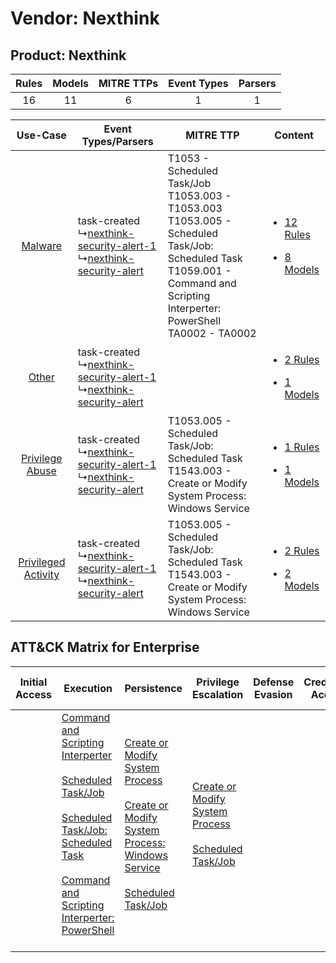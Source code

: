 Vendor: Nexthink
================
Product: Nexthink
-----------------
| Rules | Models | MITRE TTPs | Event Types | Parsers |
|:-----:|:------:|:----------:|:-----------:|:-------:|
|  16   |   11   |     6      |      1      |    1    |

|    Use-Case    | Event Types/Parsers    | MITRE TTP    | Content    |
|:----:| ---- | ---- | ---- |
|    [Malware](../../../UseCases/uc_malware.md)    |  task-created<br> ↳[nexthink-security-alert-1](Ps/pC_nexthinksecurityalert1.md)<br> ↳[nexthink-security-alert](Ps/pC_nexthinksecurityalert.md)<br> | T1053 - Scheduled Task/Job<br>T1053.003 - T1053.003<br>T1053.005 - Scheduled Task/Job: Scheduled Task<br>T1059.001 - Command and Scripting Interperter: PowerShell<br>TA0002 - TA0002<br> | [<ul><li>12 Rules</li></ul><ul><li>8 Models</li></ul>](RM/r_m_nexthink_nexthink_Malware.md)    |
|    [Other](../../../UseCases/uc_other.md)    |  task-created<br> ↳[nexthink-security-alert-1](Ps/pC_nexthinksecurityalert1.md)<br> ↳[nexthink-security-alert](Ps/pC_nexthinksecurityalert.md)<br> |    | [<ul><li>2 Rules</li></ul><ul><li>1 Models</li></ul>](RM/r_m_nexthink_nexthink_Other.md)    |
|     [Privilege Abuse](../../../UseCases/uc_privilege_abuse.md)     |  task-created<br> ↳[nexthink-security-alert-1](Ps/pC_nexthinksecurityalert1.md)<br> ↳[nexthink-security-alert](Ps/pC_nexthinksecurityalert.md)<br> | T1053.005 - Scheduled Task/Job: Scheduled Task<br>T1543.003 - Create or Modify System Process: Windows Service<br>    | [<ul><li>1 Rules</li></ul><ul><li>1 Models</li></ul>](RM/r_m_nexthink_nexthink_Privilege_Abuse.md)     |
| [Privileged Activity](../../../UseCases/uc_privileged_activity.md) |  task-created<br> ↳[nexthink-security-alert-1](Ps/pC_nexthinksecurityalert1.md)<br> ↳[nexthink-security-alert](Ps/pC_nexthinksecurityalert.md)<br> | T1053.005 - Scheduled Task/Job: Scheduled Task<br>T1543.003 - Create or Modify System Process: Windows Service<br>    | [<ul><li>2 Rules</li></ul><ul><li>2 Models</li></ul>](RM/r_m_nexthink_nexthink_Privileged_Activity.md) |

ATT&CK Matrix for Enterprise
----------------------------
| Initial Access | Execution                                                                                                                                                                                                                                                                                                                                                      | Persistence                                                                                                                                                                                                                                                          | Privilege Escalation                                                                                                                                        | Defense Evasion | Credential Access | Discovery | Lateral Movement | Collection | Command and Control | Exfiltration | Impact |
| -------------- | -------------------------------------------------------------------------------------------------------------------------------------------------------------------------------------------------------------------------------------------------------------------------------------------------------------------------------------------------------------- | -------------------------------------------------------------------------------------------------------------------------------------------------------------------------------------------------------------------------------------------------------------------- | ----------------------------------------------------------------------------------------------------------------------------------------------------------- | --------------- | ----------------- | --------- | ---------------- | ---------- | ------------------- | ------------ | ------ |
|                | [Command and Scripting Interperter](https://attack.mitre.org/techniques/T1059)<br><br>[Scheduled Task/Job](https://attack.mitre.org/techniques/T1053)<br><br>[Scheduled Task/Job: Scheduled Task](https://attack.mitre.org/techniques/T1053/005)<br><br>[Command and Scripting Interperter: PowerShell](https://attack.mitre.org/techniques/T1059/001)<br><br> | [Create or Modify System Process](https://attack.mitre.org/techniques/T1543)<br><br>[Create or Modify System Process: Windows Service](https://attack.mitre.org/techniques/T1543/003)<br><br>[Scheduled Task/Job](https://attack.mitre.org/techniques/T1053)<br><br> | [Create or Modify System Process](https://attack.mitre.org/techniques/T1543)<br><br>[Scheduled Task/Job](https://attack.mitre.org/techniques/T1053)<br><br> |                 |                   |           |                  |            |                     |              |        |